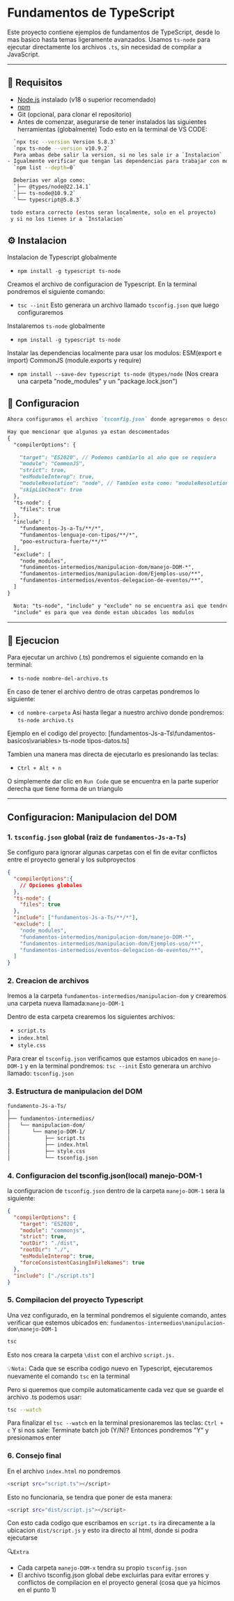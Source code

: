 # Fundamentos de TypeScript

Este proyecto contiene ejemplos de fundamentos de TypeScript, desde lo mas basico
hasta temas ligeramente avanzados. Usamos `ts-node` para ejecutar directamente
los archivos `.ts`, sin necesidad de compilar a JavaScript.

---

## 🧰 Requisitos

- [Node.js](https://nodejs.org/) instalado (v18 o superior recomendado)
- [npm](https://www.npmjs.com/)
- Git (opcional, para clonar el repositorio)
- Antes de comenzar, asegurarse de tener instalados las siguientes herramientas (globalmente) Todo esto en la terminal de VS CODE:

```bash
  `npx tsc --version Version 5.8.3`
  `npx ts-node --version v10.9.2`
  Para ambas debe salir la version, si no les sale ir a `Instalacion`
- Igualmente verificar que tengan las dependencias para trabajar con modulos, tanto para ESM y CommonJs 
  `npm list --depth=0` 

  Deberias ver algo como:
  `├── @types/node@22.14.1`
  `├── ts-node@10.9.2`
  `└── typescript@5.8.3`

 todo estara correcto (estos seran localmente, solo en el proyecto)
 y si no los tienen ir a `Instalacion`
```

## ⚙️ Instalacion

Instalacion de Typescript globalmente
- `npm install -g typescript ts-node`

Creamos el archivo de configuracion de Typescript.
En la terminal pondremos el siguiente comando:
- `tsc --init`
Esto generara un archivo llamado `tsconfig.json` que luego configuraremos

Instalaremos `ts-node` globalmente
- `npm install -g typescript ts-node`

Instalar las dependencias localmente para usar los modulos:
ESM(export e import)
CommonJS (module.exports y require)
- `npm install --save-dev typescript ts-node @types/node`
(Nos creara una carpeta "node_modules" y un "package.lock.json")

## 🔧 Configuracion

```md
Ahora configuramos el archivo `tsconfig.json` donde agregaremos o descomentaremos los siguiente:

Hay que mencionar que algunos ya estan descomentados
{
  "compilerOptions": {

    "target": "ES2020", // Podemos cambiarlo al año que se requiera
    "module": "CommonJS",
    "strict": true,
    "esModuleInterop": true,
    "moduleResolution": "node", // Tambien esta como: "moduleResolution": "node10", 
    "skipLibCheck": true
  },
  "ts-node": {
    "files": true
  },
  "include": [
    "fundamentos-Js-a-Ts/**/*",
    "fundamentos-lenguaje-con-tipos/**/*",
    "poo-estructura-fuerte/**/*"
  ],
  "exclude": [
    "node_modules",
    "fundamentos-intermedios/manipulacion-dom/manejo-DOM-*",
    "fundamentos-intermedios/manipulacion-dom/Ejemplos-uso/**",
    "fundamentos-intermedios/eventos-delegacion-de-eventos/**",
  ]
}

  Nota: "ts-node", "include" y "exclude" no se encuentra asi que tendremos que agregarlo de forma manual.
  "include" es para que vea donde estan ubicados los modulos
```

---

## 🚀 Ejecucion

Para ejecutar un archivo (.ts) pondremos el siguiente comando en la terminal:
- `ts-node nombre-del-archivo.ts`

En caso de tener el archivo dentro de otras carpetas pondremos lo siguiente:
- `cd nombre-carpeta`
Asi hasta llegar a nuestro archivo donde pondremos: `ts-node archivo.ts`

Ejemplo en el codigo del proyecto:
[fundamentos-Js-a-Ts\fundamentos-basicos\variables> ts-node tipos-datos.ts]

Tambien una manera mas directa de ejecutarlo es presionando las teclas:
- `Ctrl + Alt + n`

O simplemente dar clic en `Run Code` que se encuentra en la parte superior derecha
que tiene forma de un triangulo


---
## Configuracion: Manipulacion del DOM

### 1. `tsconfig.json` global (raiz de `fundamentos-Js-a-Ts`)

Se configuro para ignorar algunas carpetas con el fin de evitar conflictos
entre el proyecto general y los subproyectos

```json
{  
  "compilerOptions":{
    // Opciones globales
  },
  "ts-node": {
    "files": true
  },
  "include": ["fundamentos-Js-a-Ts/**/*"],
  "exclude": [
    "node_modules",
    "fundamentos-intermedios/manipulacion-dom/manejo-DOM-*",
    "fundamentos-intermedios/manipulacion-dom/Ejemplos-uso/**",
    "fundamentos-intermedios/eventos-delegacion-de-eventos/**",
  ]
}
```
### 2. Creacion de archivos
Iremos a la carpeta `fundamentos-intermedios/manipulacion-dom` y crearemos una carpeta nueva llamada:`manejo-DOM-1`

Dentro de esta carpeta crearemos los siguientes archivos:
- `script.ts `
- `index.html`
- `style.css`

Para crear el `tsconfig.json` verificamos que estamos ubicados en `manejo-DOM-1`
y en la terminal pondremos: `tsc --init`
Esto generara un archivo llamado: `tsconfig.json`

### 3. Estructura de manipulacion del DOM

```bash
fundamento-Js-a-Ts/
│
├── fundamentos-intermedios/
│   └── manipulacion-dom/
│       └── manejo-DOM-1/
│           ├── script.ts
│           ├── index.html
│           ├── style.css
│           └── tsconfig.json
```

### 4. Configuracion del tsconfig.json(local) manejo-DOM-1

la configuracion de `tsconfig.json` dentro de la carpeta `manejo-DOM-1` sera la siguiente:

```json
{
  "compilerOptions": {
    "target": "ES2020",
    "module": "commonjs",
    "strict": true,
    "outDir": "./dist",     
    "rootDir": "./",          
    "esModuleInterop": true, 
    "forceConsistentCasingInFileNames": true
  },
  "include": ["./script.ts"]
}
```
### 5. Compilacion del proyecto Typescript

Una vez configurado, en la terminal pondremos el siguiente comando, antes
verificar que estemos ubicados en: `fundamentos-intermedios\manipulacion-dom\manejo-DOM-1`

```bash
tsc
```
Esto nos creara la carpeta `\dist` con el archivo `script.js.`

💡`Nota:` 
Cada que se escriba codigo nuevo en Typescript, ejecutaremos nuevamente el comando `tsc` en la terminal

Pero si queremos que compile automaticamente cada vez que se guarde el archivo .ts podemos usar:

```bash
tsc --watch
```
Para finalizar el `tsc --watch` en la terminal presionaremos las teclas:
`Ctrl + c`
Y si nos sale: Terminate batch job (Y/N)?
Entonces pondremos "Y" y presionamos enter

### 6. Consejo final

En el archivo `index.html` no pondremos 
```bash
<script src="script.ts"></script>
```
Esto no funcionaria, se tendra que poner de esta manera:

```bash
<script src="dist/script.js"></script>
```

Con esto cada codigo que escribamos en `script.ts` ira direcamente a la ubicacion
`dist/script.js` y esto ira directo al html, donde si podra ejecutarse

🔍`Extra`
- Cada carpeta `manejo-DOM-x` tendra su propio `tsconfig.json`
- El archivo tsconfig.json global debe excluirlas para evitar errores y conflictos 
  de compilacion en el proyecto general (cosa que ya hicimos en el punto 1)
